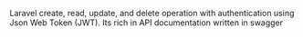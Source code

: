 Laravel create, read, update, and delete operation with authentication using Json Web Token (JWT). Its rich in API documentation written in swagger